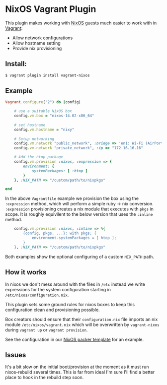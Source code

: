 # NixOS Vagrant Plugin

This plugin makes working with [NixOS](http://nixos.org) guests much easier to work with in [Vagrant](http://www.vagrantup.com):

* Allow network configurations
* Allow hostname setting
* Provide nix provisioning

## Install:

```bash
$ vagrant plugin install vagrant-nixos
```

## Example

```ruby
Vagrant.configure("2") do |config|

	# use a suitable NixOS box
	config.vm.box = "nixos-14.02-x86_64"
  	
  	# set hostname
  	config.vm.hostname = "nixy"
  
  	# Setup networking
	config.vm.network "public_network", :bridge => 'en1: Wi-Fi (AirPort)'
	config.vm.network "private_network", :ip => "172.16.16.16"

	# Add the htop package
	config.vm.provision :nixos, :expression => {
		environment: {
			systemPackages: [ :htop ]
		}
	}, :NIX_PATH => "/custom/path/to/nixpkgs"

end
```

In the above `Vagrantfile` example we provision the box using the `:expression` method, which will perform a simple ruby -> nix conversion. `:expression` provisioning creates a nix module that executes with `pkgs` in scope. It is roughly equivilent to the below version that uses the `:inline` method.

```ruby
	config.vm.provision :nixos, :inline => %{
		{config, pkgs, ...}: with pkgs; {
			environment.systemPackages = [ htop ];
		}
	}, :NIX_PATH => "/custom/path/to/nixpkgs"
```

Both examples show the optional configuring of a custom `NIX_PATH` path.


## How it works

In nixos we don't mess around with the files in `/etc` instead we write expressions for the system configuration starting in `/etc/nixos/configuration.nix`.

This plugin sets some ground rules for nixos boxes to keep this configuration clean and provisioning possible.

Box creators should ensure that their `configuration.nix` file imports an nix module `/etc/nixos/vagrant.nix` which will be overwritten by `vagrant-nixos` during `vagrant up` or `vagrant provision`.

See the configuration in our [NixOS packer template](http://github.com/oxdi/nixos) for an example.

## Issues

It's a bit slow on the initial boot/provision at the moment as it must run nixos-rebuild several times. This is far from ideal I'm sure I'll find a better place to hook in the rebuild step soon.

